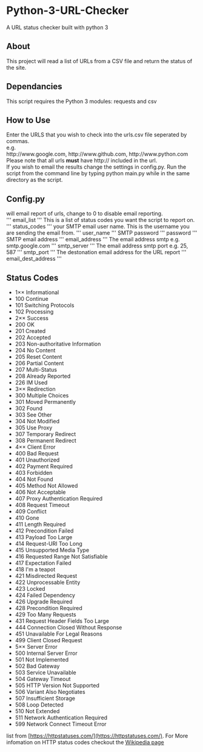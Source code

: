 # Python-3-URL-Checker
A URL status checker built with python 3

<h2>About</h2>
This project will read a list of URLs from a CSV file and return the status of the site.

<h2>Dependancies</h2>
This script requires the Python 3 modules: requests and csv

<h2>How to Use</h2>
Enter the URLS that you wish to check into the urls.csv file seperated by commas.<br>
e.g.<br>
http://www.google.com, http://www.github.com, http://www.python.com
<br>
Please note that all urls <strong>must</strong> have http:// included in the url.
<br>
If you wish to email the results change the settings in config.py.
Run the script from the command line by typing python main.py while in the same directory as the script.

<h2>Config.py</h2>
will email report of urls, change to 0 to disable email reporting.<br>
'''
email_list
'''
 This is a list of status codes you want the script to report on.
'''
status_codes
'''
your SMTP email user name. This is the username you are sending the email from.
'''
user_name
'''
SMTP password
'''
password
'''
SMTP email address
'''
email_address
'''
The email address smtp e.g. smtp.google.com
'''
smtp_server
'''
The email address smtp port e.g. 25, 587
'''
smtp_port
'''
The destonation email address for the URL report
'''
email_dest_address
'''

<h2> Status Codes </h2>
<ul>
<li>1×× Informational</li>
<li>100 Continue</li>
<li>101 Switching Protocols</li>
<li>102 Processing</li>
<li>2×× Success</li>
<li>200 OK</li>
<li>201 Created</li>
<li>202 Accepted</li>
<li>203 Non-authoritative Information</li>
<li>204 No Content</li>
<li>205 Reset Content</li>
<li>206 Partial Content</li>
<li>207 Multi-Status</li>
<li>208 Already Reported</li>
<li>226 IM Used</li>
<li>3×× Redirection</li>
<li>300 Multiple Choices</li>
<li>301 Moved Permanently</li>
<li>302 Found</li>
<li>303 See Other</li>
<li>304 Not Modified</li>
<li>305 Use Proxy</li>
<li>307 Temporary Redirect</li>
<li>308 Permanent Redirect</li>
<li>4×× Client Error</li>
<li>400 Bad Request</li>
<li>401 Unauthorized</li>
<li>402 Payment Required</li>
<li>403 Forbidden</li>
<li>404 Not Found</li>
<li>405 Method Not Allowed</li>
<li>406 Not Acceptable</li>
<li>407 Proxy Authentication Required</li>
<li>408 Request Timeout</li>
<li>409 Conflict</li>
<li>410 Gone</li>
<li>411 Length Required</li>
<li>412 Precondition Failed</li>
<li>413 Payload Too Large</li>
<li>414 Request-URI Too Long</li>
<li>415 Unsupported Media Type</li>
<li>416 Requested Range Not Satisfiable</li>
<li>417 Expectation Failed</li>
<li>418 I'm a teapot</li>
<li>421 Misdirected Request</li>
<li>422 Unprocessable Entity</li>
<li>423 Locked</li>
<li>424 Failed Dependency</li>
<li>426 Upgrade Required</li>
<li>428 Precondition Required</li>
<li>429 Too Many Requests</li>
<li>431 Request Header Fields Too Large</li>
<li>444 Connection Closed Without Response</li>
<li>451 Unavailable For Legal Reasons</li>
<li>499 Client Closed Request</li>
<li>5×× Server Error</li>
<li>500 Internal Server Error</li>
<li>501 Not Implemented</li>
<li>502 Bad Gateway</li>
<li>503 Service Unavailable</li>
<li>504 Gateway Timeout</li>
<li>505 HTTP Version Not Supported</li>
<li>506 Variant Also Negotiates</li>
<li>507 Insufficient Storage</li>
<li>508 Loop Detected</li>
<li>510 Not Extended</li>
<li>511 Network Authentication Required</li>
<li>599 Network Connect Timeout Error</li>
</ul>

list from [https://httpstatuses.com/](https://httpstatuses.com/). For More infomation on HTTP status codes checkout the [Wikipedia page](https://en.wikipedia.org/wiki/List_of_HTTP_status_codes)

